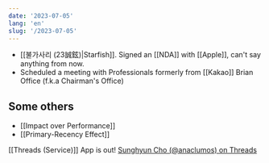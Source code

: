 ```yaml
---
date: '2023-07-05'
lang: 'en'
slug: '/2023-07-05'
---
```


- [[불가사리 (23誠鉉)|Starfish]]. Signed an [[NDA]] with [[Apple]], can't say anything from now.
- Scheduled a meeting with Professionals formerly from [[Kakao]] Brian Office (f.k.a Chairman's Office)

## Some others

- [[Impact over Performance]]
- [[Primary-Recency Effect]]

[[Threads (Service)]] App is out! [Sunghyun Cho (@anaclumos) on Threads](https://www.threads.net/@anaclumos)
